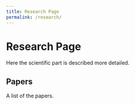 ```yaml
---
title: Research Page
permalink: /research/
---
```


# Research Page
Here the scientific part is described more detailed.
## Papers
A list of the papers.